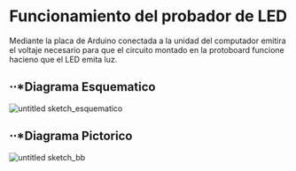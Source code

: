 Funcionamiento del probador de LED
======

Mediante la placa de Arduino conectada a la unidad del computador emitira el voltaje necesario para que el circuito montado en la protoboard funcione 
hacieno que el LED emita luz.

⋅⋅*Diagrama Esquematico
------
![untitled sketch_esquematico](https://user-images.githubusercontent.com/47116861/52540973-c1e92000-2d5d-11e9-894c-79d7915ca5ac.png)

⋅⋅*Diagrama Pictorico
------
![untitled sketch_bb](https://user-images.githubusercontent.com/47116861/52540983-e5ac6600-2d5d-11e9-8bab-3782aac6b64f.png)


